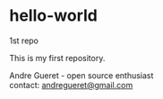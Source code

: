 hello-world
===========

1st repo

This is my first repository.

Andre Gueret - open source enthusiast <BR>
contact: andregueret@gmail.com
